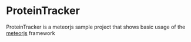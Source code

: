 # ProteinTracker
ProteinTracker is a meteorjs sample project that shows basic usage of the [meteorjs](https://www.meteor.com/) framework
